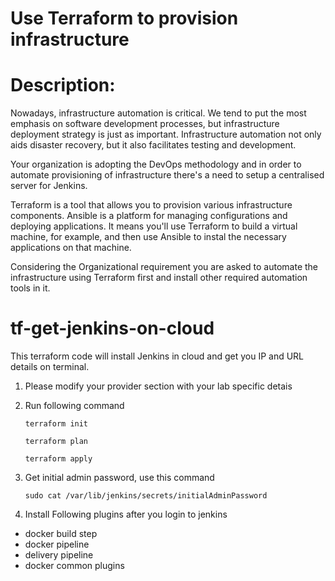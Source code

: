 # Use Terraform to provision infrastructure

# Description:

Nowadays, infrastructure automation is critical. We tend to put the most emphasis on software development processes, but infrastructure deployment strategy is just as important. Infrastructure automation not only aids disaster recovery, but it also facilitates testing and development.

Your organization is adopting the DevOps methodology and in order to automate provisioning of infrastructure there's a need to setup a centralised server for Jenkins.

Terraform is a tool that allows you to provision various infrastructure components. Ansible is a platform for managing configurations and deploying applications. It means you'll use Terraform to build a virtual machine, for example, and then use Ansible to instal the necessary applications on that machine.

Considering the Organizational requirement you are asked to automate the infrastructure using Terraform first and install other required automation tools in it.


# tf-get-jenkins-on-cloud
This terraform code will install Jenkins in cloud and get you IP and URL details on terminal. 
1. Please modify your provider section with your lab specific detais
2. Run following command
   ```
   terraform init
   ```
   ```
   terraform plan
   ```
   ```
   terraform apply
    ```

4. Get initial admin password, use this command
   ```
   sudo cat /var/lib/jenkins/secrets/initialAdminPassword
   ```
6. Install Following plugins after you login to jenkins
- docker build step
- docker pipeline
- delivery pipeline
- docker common plugins 

